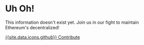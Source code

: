 ---
---

# Uh Oh!

This information doesn't exist yet. Join us in our fight to maintain Ethereum's decentralized!

<a href="{{site.github_repo}}" target="_blank" class="contribute btn btn-outline-dark">{{site.data.icons.github}} Contribute</a>